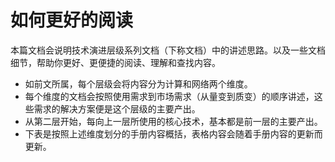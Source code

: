 # 如何更好的阅读
本篇文档会说明技术演进层级系列文档（下称文档）中的讲述思路。以及一些文档细节，帮助你更好、更便捷的阅读、理解和查找内容。

* 如前文所属，每个层级会将内容分为计算和网络两个维度。
* 每个维度的文档会按照使用需求到市场需求（从量变到质变）的顺序讲述，这些需求的解决方案便是这个层级的主要产出。
* 从第二层开始，每向上一层所使用的核心技术，基本都是前一层的主要产出。
* 下表是按照上述维度划分的手册内容概括，表格内容会随着手册内容的更新而更新。

